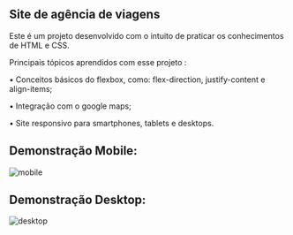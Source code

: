 ## Site de agência de viagens

Este é um projeto desenvolvido com o intuito de praticar os conhecimentos de HTML e CSS.

Principais tópicos aprendidos com esse projeto :

• Conceitos básicos do flexbox, como: flex-direction, justify-content e align-items;

• Integração com o google maps;

• Site responsivo para smartphones, tablets e desktops.

## Demonstração Mobile:
![mobile](https://github.com/lucashgp-dev/site-viagem/blob/main/gifs%20demo/mobile.gif?raw=true)

## Demonstração Desktop:
![desktop](https://github.com/lucashgp-dev/site-viagem/blob/main/gifs%20demo/desktop.gif?raw=true)


